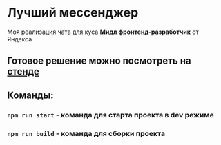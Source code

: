 # Лучший мессенджер

Моя реализация чата для куса **Мидл фронтенд-разработчик** от Яндекса

## Готовое решение можно посмотреть на [стенде](https://deploy--astonishing-bubblegum-a76616.netlify.app/)

Команды:
------------------

### `npm run start` - команда для старта проекта в dev режиме

###  `npm run build` - команда для сборки проекта
